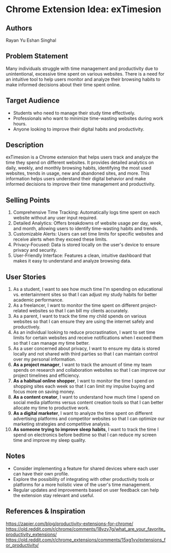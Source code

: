 # Chrome Extension Idea: exTimesion

## Authors

Rayan Yu
Eshan Singhal

## Problem Statement

Many individuals struggle with time management and productivity due to unintentional, excessive time spent on various websites. There is a need for an intuitive tool to help users monitor and analyze their browsing habits to make informed decisions about their time spent online.

## Target Audience

 - Students who need to manage their study time effectively.
 - Professionals who want to minimize time-wasting websites during work hours.
 - Anyone looking to improve their digital habits and productivity.

## Description

exTimesion is a Chrome extension that helps users track and analyze the time they spend on different websites. It provides detailed analytics on daily, weekly, and monthly browsing habits, identifying the most used websites, trends in usage, new and abandoned sites, and more. This information helps users understand their digital behavior and make informed decisions to improve their time management and productivity.

## Selling Points

1. Comprehensive Time Tracking: Automatically logs time spent on each website without any user input required.
2. Detailed Analytics: Offers breakdowns of website usage per day, week, and month, allowing users to identify time-wasting habits and trends.
3. Customizable Alerts: Users can set time limits for specific websites and receive alerts when they exceed these limits.
4. Privacy-Focused: Data is stored locally on the user's device to ensure privacy and security.
5. User-Friendly Interface: Features a clean, intuitive dashboard that makes it easy to understand and analyze browsing data.

## User Stories

1. As a student, I want to see how much time I'm spending on educational vs. entertainment sites so that I can adjust my study habits for better academic performance.
2. As a freelancer, I want to monitor the time spent on different project-related websites so that I can bill my clients accurately.
3. As a parent, I want to track the time my child spends on various websites so that I can ensure they are using the internet safely and productively.
4. As an individual looking to reduce procrastination, I want to set time limits for certain websites and receive notifications when I exceed them so that I can manage my time better.
5. As a user concerned about privacy, I want to ensure my data is stored locally and not shared with third parties so that I can maintain control over my personal information.
6. **As a project manager**, I want to track the amount of time my team spends on research and collaboration websites so that I can improve our project timelines and efficiency.
7. **As a habitual online shopper**, I want to monitor the time I spend on shopping sites each week so that I can limit my impulse buying and focus more on saving money.
8. **As a content creator**, I want to understand how much time I spend on social media platforms versus content creation tools so that I can better allocate my time to productive work.
9. **As a digital marketer**, I want to analyze the time spent on different advertising platforms and competitor websites so that I can optimize our marketing strategies and competitive analysis.
10. **As someone trying to improve sleep habits**, I want to track the time I spend on electronics before bedtime so that I can reduce my screen time and improve my sleep quality.

## Notes

 - Consider implementing a feature for shared devices where each user can have their own profile.
 - Explore the possibility of integrating with other productivity tools or platforms for a more holistic view of the user's time management.
 - Regular updates and improvements based on user feedback can help the extension stay relevant and useful.

## References & Inspiration

https://zapier.com/blog/productivity-extensions-for-chrome/
https://old.reddit.com/r/chrome/comments/18vzy7g/what_are_your_favorite_productivity_extensions/
https://old.reddit.com/r/chrome_extensions/comments/15xg1vv/extensions_for_productivity/


